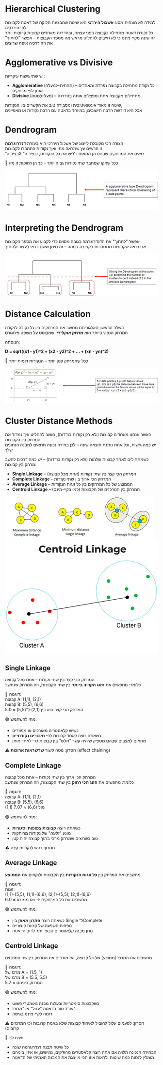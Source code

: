 # Hierarchical Clustering

למידה לא מונחית מסוג **אשכול היררכי** היא שיטה שמבצעת חלוקה של דאטה לקבוצות לפי היררכיה  
כל נקודת דאטה מתחילה כקבוצה בפני עצמה, ובהדרגה מאחדים קבוצות קרובות יותר  
זה שונה מקיי-מינס כי לא חייבים להחליט מראש מה מספר הקבוצות – אפשר "לחתוך" את ההיררכיה איפה שרוצים

# Agglomerative vs Divisive

יש שתי גישות עיקריות:

- **Agglomerative** (תחתית-למעלה) – כל נקודה מתחילה בקבוצה נפרדת ומאחדים אותן לפי מרחקים
- **Divisive** (מעל-למטה) – מתחילים מקבוצה אחת ומפצלים אותה בהדרגה

שיטה זו מאוד אינטואיטיבית ומסבירה טוב את הקשרים בין הנקודות,  
אבל היא דורשת הרבה חישובים, במיוחד בדאטה עם הרבה נקודות או מאפיינים

# Dendrogram

הצורה הכי מקובלת לייצוג של אשכול היררכי היא בעזרת **דנדרוגרמה**  
זו תרשים עץ שמראה מתי ואיך נקודות התחברו לקבוצות  
בציר ה־X יש את כל הנקודות, ובציר ה־Y רואים את המרחקים שבהם הן התאחדו

🔸 ככל שהקו שמחבר שתי נקודות גבוה יותר – כך הן רחוקות זו מזו

<img src="hier1.png" style="image: 80%" />

# Interpreting the Dendrogram

אפשר "לחתוך" את הדנדרוגרמה בגובה מסוים כדי לקבוע את מספר הקבוצות  
אם נראה שקבוצות מתחברות בקפיצה גבוהה – זה סימן ששם כדאי לעצור ולחתוך

<img src="hier2.png" style="image: 80%" />

# Distance Calculation

בשלב הראשון האלגוריתם מחשב את המרחקים בין כל נקודה לנקודה  
המרחק הנפוץ ביותר הוא **מרחק אוקלידי**, שמבוסס על משפט פיתגורס

הנוסחה:

**D = sqrt((x1 - y1)^2 + (x2 - y2)^2 + ... + (xn - yn)^2)**

📌 ככל שהמרחק קטן יותר – הנקודות דומות יותר

<img src="hier3.png" style="image: 80%" />

# Cluster Distance Methods

כאשר אנחנו מאחדים קבוצות (ולא רק נקודות בודדות), חשוב להחליט איך נמדוד את המרחק בין הקבוצות  
יש כמה גישות, וכל אחת נותנת תוצאה שונה – לכן בחירה נכונה תתאים למבנה הנתונים שלך

כשמתחילים לאחד קבוצות שלמות (ולא רק נקודות בודדות) – יש כמה דרכים לחשב מרחק בין קבוצות:

- **Single Linkage** – המרחק הכי קצר בין שתי נקודות (אחת מכל קבוצה)
- **Complete Linkage** – המרחק הכי ארוך בין שתי נקודות
- **Average Linkage** – הממוצע של כל המרחקים בין כל זוגות הנקודות
- **Centroid Linkage** – המרחק בין המרכזים של הקבוצות (כמו בקיי-מינס)

<img src="hier4.png" style="image: 80%" />

<img src="hier5.png" style="image: 25%" />

## Single Linkage  
המרחק הכי קצר בין שתי נקודות – אחת מכל קבוצה  
כלומר: מחפשים את **הזוג הקרוב ביותר** בין שתי הקבוצות, וזה המרחק שנחשב

📌 דוגמה:  
קבוצה A: (1,1), (2,1)  
קבוצה B: (5,5), (6,6)  
המרחק הכי קצר הוא בין (2,1) ל־(5,5) ≈ 5.0

🟢 מתי להשתמש:  
- כשיש קלאסטרים מאורכים או מפוזרים  
- כשאתה רוצה לאחד קבוצות לפי **חיבורים נקודתיים**  
- מתאים למצבים שבהם מספיק שיהיה קשר "חלש" בין קבוצות כדי לאחד אותן

⚠️ חסרון: נוטה ליצור **שרשראות ארוכות** (effect chaining)

## Complete Linkage  
המרחק הכי ארוך בין שתי נקודות – אחת מכל קבוצה  
כלומר: מחפשים את **הזוג הכי רחוק** בין שתי הקבוצות, וזה המרחק שנחשב

📌 דוגמה:  
קבוצה A: (1,1), (2,1)  
קבוצה B: (5,5), (6,6)  
(1,1) מול (6,6) ≈ 7.07

🟢 מתי להשתמש:  
- כשאתה רוצה **קבוצות צפופות וסגורות**  
- מונע "זליגה" של נקודות מרוחקות  
- טוב כשרוצים שמרחק מרבי בתוך קבוצה יהיה קטן

⚠️ חסרון: רגיש לנקודות קצה

## Average Linkage  
מחשבים את המרחק בין **כל זוגות הנקודות** בין הקבוצות ולוקחים את **הממוצע**

📌 דוגמה:  
זוגות:  
(1,1)-(5,5), (1,1)-(6,6), (2,1)-(5,5), (2,1)-(6,6)  
מחשבים את כל המרחקים → ואז ממוצע ≈ 6.0

🟢 מתי להשתמש:  
- כשאתה רוצה **פתרון מאוזן** בין Single ל־Complete  
- מפחית השפעה של קצוות קיצוניים  
- נותן מבנה קלאסטרים טבעי יותר לרוב הדאטה

## Centroid Linkage  
מחשבים את המרכז (ממוצע) של כל קבוצה, ואז מודדים את המרחק בין שני המרכזים

📌 דוגמה:  
מרכז של A = (1.5, 1)  
מרכז של B = (5.5, 5.5)  
המרחק ביניהם ≈ 5.7

🟢 מתי להשתמש:  
- כשקבוצות סימטריות ובעלות מבנה גאומטרי פשוט  
- עובד טוב בדאטה "עגול" או "מרוכז"  
- דומה לקיי-מינס בגישה

⚠️ חסרון: לפעמים עלול להוביל לאיחוד קבוצות שלא באמת קרובות (כי המרכזים קרובים)

📌 שים לב:  
- כל שיטה תבנה דנדרוגרמה שונה  
- הבחירה הנכונה תלויה אם אתה רוצה קלאסטרים מהודקים, גמישים, או איזון ביניהם  
- מומלץ לנסות כמה שיטות ולראות איזו הכי מייצגת את המבנה האמיתי של הדאטה
